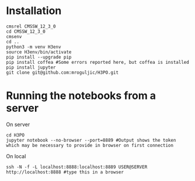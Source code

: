 # Installation
```
cmsrel CMSSW_12_3_0
cd CMSSW_12_3_0
cmsenv
cd ..
python3 -m venv H3env
source H3env/bin/activate
pip install --upgrade pip
pip install coffea #Some errors reported here, but coffea is installed
pip install jupyter
git clone git@github.com:mroguljic/H3PO.git
```

# Running the notebooks from a server
On server
```
cd H3PO
jupyter notebook --no-browser --port=8889 #Output shows the token which may be necessary to provide in browser on first connection
```
On local
```
ssh -N -f -L localhost:8888:localhost:8889 USER@SERVER
http://localhost:8888 #type this in a browser
```

